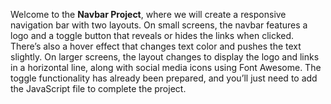 Welcome to the **Navbar Project**, where we will create a responsive navigation bar with two layouts. On small screens, the navbar features a logo and a toggle button that reveals or hides the links when clicked. There’s also a hover effect that changes text color and pushes the text slightly. On larger screens, the layout changes to display the logo and links in a horizontal line, along with social media icons using Font Awesome. The toggle functionality has already been prepared, and you’ll just need to add the JavaScript file to complete the project.
